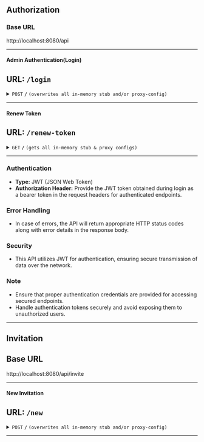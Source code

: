 ## Authorization

### Base URL
http://localhost:8080/api

------------------------------------------------------------------------------------------------------------------------------------------------------

#### Admin Authentication(Login)
**URL:** `/login`
------------------------------------------------------------------------------------------------------------------------------------------------------
<details>
<summary><code>POST</code> <code><b>/</b></code> <code>(overwrites all in-memory stub and/or proxy-config)</code></summary>

##### Parameters
> | name      |  type     | data type               | description                                                           |
> |-----------|-----------|-------------------------|-----------------------------------------------------------------------|
> | emailId   |  String   | object (JSON )          |Use Authorised admin EmailId for login                                 |
> | password  |  String   | object (JSON )          |Password for authenication                                             |


##### Responses

> | http code     | content-type                      | response                                                            |
> |---------------|-----------------------------------|---------------------------------------------------------------------|
> | `201`         | `text/plain;charset=UTF-8`        | 'http Status: Ok', 'message: Login successful'                      |
> | `401`         | `application/json`                |  'http Status: Bad Request', 'message:Unauthorized operation'       |

##### Example cURL

> ```javascript
>  curl -X POST -H "Content-Type: application/json" --data @post.json http://localhost:8889/
> ```

##### Request Body
    ```json
    {
        "emailId": "user@example.com",
        "password": "userpassword"
    }
    ```
##### Response Body Example
    ```json
    {
        "data": {
            "token": "eyJhbGciOiJIUzI1NiIsInR5cCI6IkpXVCJ9.eyJzdWIiOiIxMjM0NTY3ODkwIiwibmFtZSI6IkpvaG4gRG9lIiwiaWF0IjoxNTE2MjM5MDIyfQ.SflKxwRJSMeKKF2QT4fwpMeJf36POk6yJV_adQssw5c"
        },
        "meta": {
            "message": "Login successful",
            "status": "OK"
        }
    }
    ``` 

</details>

------------------------------------------------------------------------------------------------------------------------------------------------------

#### Renew Token
**URL:** `/renew-token`
------------------------------------------------------------------------------------------------------------------------------------------------------
<details>
 <summary><code>GET</code> <code><b>/</b></code> <code>(gets all in-memory stub & proxy configs)</code></summary>

##### Parameters
>None

##### Description
>Generates a new token for the authorized login to verify and the send the invitation.

##### Responses

> | http code     | content-type                      | response                                                            |
> |---------------|-----------------------------------|---------------------------------------------------------------------|
> | `201`         | `JWT key`                         | 'http Status: Ok', 'message: Token Renewed'                         |
> | `401`         | `application/json`                |  'http Status: Bad Request', 'message:Invalid Token'                |
</details>

------------------------------------------------------------------------------------------------------------------------------------------------------

### Authentication
- **Type:** JWT (JSON Web Token)
- **Authorization Header:** Provide the JWT token obtained during login as a bearer token in the request headers for authenticated endpoints.

### Error Handling
- In case of errors, the API will return appropriate HTTP status codes along with error details in the response body.

### Security
- This API utilizes JWT for authentication, ensuring secure transmission of data over the network.

### Note
- Ensure that proper authentication credentials are provided for accessing secured endpoints.
- Handle authentication tokens securely and avoid exposing them to unauthorized users.

------------------------------------------------------------------------------------------------------------------------------------------------------

## Invitation

## Base URL
http://localhost:8080/api/invite

------------------------------------------------------------------------------------------------------------------------------------------------------

#### New Invitation
**URL:** `/new`
------------------------------------------------------------------------------------------------------------------------------------------------------
<details>
<summary><code>POST</code> <code><b>/</b></code> <code>(overwrites all in-memory stub and/or proxy-config)</code></summary>

#### Parameter
> | name      |  type     | data type               | description                                                           |
> |-----------|-----------|-------------------------|-----------------------------------------------------------------------|
> | userName  |  String   | object (JSON )          |Invitee Name                                                           |
> | emailId   |  String   | object (JSON )          |Invitee emailId                                                        |
> | role      |  String   | object (JSON )          |role of the invitee(Admin, Coaches, mentors, ventures, mentees)        |

#### Respones
> | http code     | content-type                      | response                                                            |
> |---------------|-----------------------------------|---------------------------------------------------------------------|
> | `201`         | `text/plain;charset=UTF-8`        | 'http Status: Ok', 'message: Invitation sent successfully'          |
> | `401`         | `application/json`                |  'http Status: Bad Request', 'message:Invitation already sent'      |
> | `401`         | `application/json`                |  'http Status: Bad Request', 'message:User Exists'                  |
> | `401`         | `application/json`                |  'http Status: Bad Request', 'message:Invitation to Same Role'      |
> | `401`         | `application/json`                |  'http Status: Bad Request', 'message:Invitation to Invalid Role'   |
> | `500`         | `application/json`                |  'http Status: Bad request', 'message:Internal Server error'        |

#### Example cURL
>```javascript
>curl -X POST \
>https://your-api-domain.com/invite/new \
>-H 'Content-Type: application/json' \
>-d '{
>       "email": "user@example.com",
>       "role": "ROLE_USER"
>   }'
>```

#### Request Body
>```json
>{
>   "name":"user_name",
>   "email": "user@example.com",
>   "role": "ROLE_USER"
>}
>```

#### Response Body
>```json
>{
>   "message": "Invitation created successfully"
>}
>```
</details>

------------------------------------------------------------------------------------------------------------------------------------------------------





